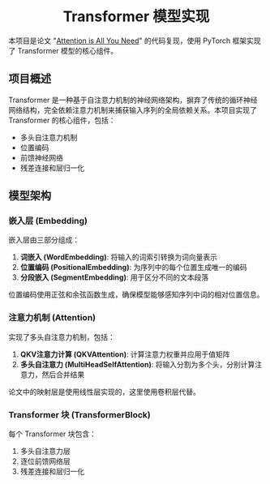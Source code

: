 <h1 align="center">Transformer 模型实现</h1>

本项目是论文 "[Attention is All You Need](https://arxiv.org/pdf/1706.03762)" 的代码复现，使用 PyTorch 框架实现了 Transformer 模型的核心组件。

## 项目概述

Transformer 是一种基于自注意力机制的神经网络架构，摒弃了传统的循环神经网络结构，完全依赖注意力机制来捕获输入序列的全局依赖关系。本项目实现了 Transformer 的核心组件，包括：

- 多头自注意力机制
- 位置编码
- 前馈神经网络
- 残差连接和层归一化

## 模型架构

### 嵌入层 (Embedding)

嵌入层由三部分组成：

1. **词嵌入 (WordEmbedding)**: 将输入的词索引转换为词向量表示
2. **位置编码 (PositionalEmbedding)**: 为序列中的每个位置生成唯一的编码
3. **分段嵌入 (SegmentEmbedding)**: 用于区分不同的文本段落

位置编码使用正弦和余弦函数生成，确保模型能够感知序列中词的相对位置信息。

### 注意力机制 (Attention)

实现了多头自注意力机制，包括：

1. **QKV注意力计算 (QKVAttention)**: 计算注意力权重并应用于值矩阵
2. **多头自注意力 (MultiHeadSelfAttention)**: 将输入分割为多个头，分别计算注意力，然后合并结果

论文中的映射层是使用线性层实现的，这里使用卷积层代替。

### Transformer 块 (TransformerBlock)

每个 Transformer 块包含：

1. 多头自注意力层
2. 逐位前馈网络层
3. 残差连接和层归一化